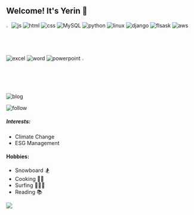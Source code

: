 ## Welcome! It's Yerin 🔆


  <img src="https://raw.githubusercontent.com/Tarikul-Islam-Anik/Animated-Fluent-Emojis/master/Emojis/Hand%20gestures/Eyes.png" alt="Eyes" width="2%" /> ![js](https://img.shields.io/badge/JavaScript-F7DF1E?style=for-the-badge&logo=JavaScript&logoColor=white) ![html](https://img.shields.io/badge/HTML5-E34F26?style=for-the-badge&logo=html5&logoColor=white) ![css](https://img.shields.io/badge/CSS-239120?&style=for-the-badge&logo=css3&logoColor=white) 
![MySQL](https://img.shields.io/badge/mysql-%2300f.svg?style=for-the-badge&logo=mysql&logoColor=white) ![python](https://img.shields.io/badge/Python-14354C?style=for-the-badge&logo=python&logoColor=white) ![linux](https://img.shields.io/badge/Linux-FCC624?style=for-the-badge&logo=linux&logoColor=black)  	![django](]https://img.shields.io/badge/Django-092E20?style=for-the-badge&logo=django&logoColor=white) ![flsask](https://img.shields.io/badge/Flask-000000?style=for-the-badge&logo=flask&logoColor=white) ![aws](https://img.shields.io/badge/Amazon_AWS-232F3E?style=for-the-badge&logo=amazon-aws&logoColor=white) ![excel](https://img.shields.io/badge/Microsoft_Excel-217346?style=for-the-badge&logo=microsoft-excel&logoColor=white) ![word](https://img.shields.io/badge/Microsoft_Word-2B579A?style=for-the-badge&logo=microsoft-word&logoColor=white) ![powerpoint](https://img.shields.io/badge/Microsoft_PowerPoint-B7472A?style=for-the-badge&logo=microsoft-powerpoint&logoColor=white)
<img src="https://raw.githubusercontent.com/Tarikul-Islam-Anik/Animated-Fluent-Emojis/master/Emojis/Hand%20gestures/Eyes.png" alt="Eyes" width="2%" /> 


![blog](https://img.shields.io/badge/Ghost-000?style=for-the-badge&logo=ghost&logoColor=yellow)

![follow](https://img.shields.io/github/followers/yerin1562.svg?style=social&label=Follow&maxAge=2592000)




##### Interests: 
- Climate Change
- ESG Management

#### Hobbies:
- Snowboard 🏂
- Cooking 🥙🍻
- Surfing 🏄🏻‍♀️
- Reading 📚

<!--
**yerin1562/yerin1562** is a ✨ _special_ ✨ repository because its `README.md` (this file) appears on your GitHub profile.

Here are some ideas to get you started:

- 🔭 I’m currently working on ...
- 🌱 I’m currently learning ...
- 👯 I’m looking to collaborate on ...
- 🤔 I’m looking for help with ...
- 💬 Ask me about ...
- 📫 How to reach me: ...
- 😄 Pronouns: ...
- ⚡ Fun fact: ...
-->



<img src="https://img.shields.io/badge/Python-3DDC84?style=flat-square&logo=Python&logoColor=blue&fontColor=yellow"/>

